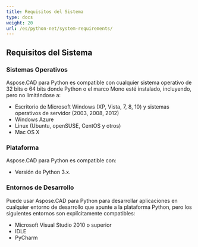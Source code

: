```yaml
---
title: Requisitos del Sistema
type: docs
weight: 20
url: /es/python-net/system-requirements/
---
```


## **Requisitos del Sistema**

### **Sistemas Operativos**

Aspose.CAD para Python es compatible con cualquier sistema operativo de 32 bits o 64 bits donde Python o el marco Mono esté instalado, incluyendo, pero no limitándose a:

- Escritorio de Microsoft Windows (XP, Vista, 7, 8, 10) y sistemas operativos de servidor (2003, 2008, 2012)
- Windows Azure
- Linux (Ubuntu, openSUSE, CentOS y otros)
- Mac OS X

### **Plataforma**

Aspose.CAD para Python es compatible con:

- Versión de Python 3.x.

### **Entornos de Desarrollo**

Puede usar Aspose.CAD para Python para desarrollar aplicaciones en cualquier entorno de desarrollo que apunte a la plataforma Python, pero los siguientes entornos son explícitamente compatibles:

- Microsoft Visual Studio 2010 o superior
- IDLE
- PyCharm

